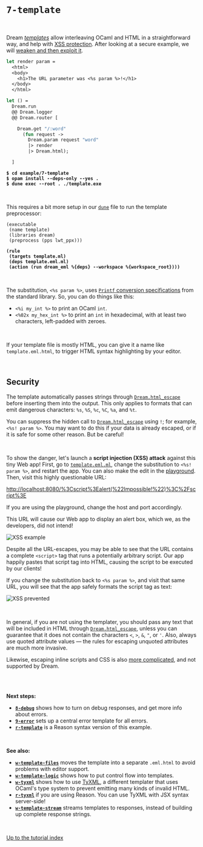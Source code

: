 # `7-template`

<br>

Dream [*templates*](https://aantron.github.io/dream/#templates) allow
interleaving OCaml and HTML in a straightforward way, and help with
[XSS protection](https://cheatsheetseries.owasp.org/cheatsheets/Cross_Site_Scripting_Prevention_Cheat_Sheet.html).
After looking at a secure example, we will [weaken and then exploit
it](#security).

```ocaml
let render param =
  <html>
  <body>
    <h1>The URL parameter was <%s param %>!</h1>
  </body>
  </html>

let () =
  Dream.run
  @@ Dream.logger
  @@ Dream.router [

    Dream.get "/:word"
      (fun request ->
        Dream.param request "word"
        |> render
        |> Dream.html);

  ]
```

<pre><code><b>$ cd example/7-template</b>
<b>$ opam install --deps-only --yes .</b>
<b>$ dune exec --root . ./template.exe</b></code></pre>

<br>

This requires a bit more setup in our
[`dune`](https://github.com/aantron/dream/blob/master/example/7-template/dune)
file to run the template preprocessor:

<pre><code>(executable
 (name template)
 (libraries dream)
 (preprocess (pps lwt_ppx)))

<b>(rule
 (targets template.ml)
 (deps template.eml.ml)
 (action (run dream_eml %{deps} --workspace %{workspace_root})))</b>
</code></pre>

<br>

The substitution, `<%s param %>`, uses
[`Printf` conversion specifications](https://caml.inria.fr/pub/docs/manual-ocaml/libref/Printf.html)
from the standard library. So, you can do things like this:

- `<%i my_int %>` to print an OCaml `int`.
- `<%02x my_hex_int %>` to print an `int` in hexadecimal, with at least two characters, left-padded with zeroes.

<br>

If your template file is mostly HTML, you can give it a name like
`template.eml.html`, to trigger HTML syntax highlighting by your editor.

<br>

## Security

The template automatically passes strings through
[`Dream.html_escape`](https://aantron.github.io/dream/#val-html_escape) before
inserting them into the output. This only applies to formats that can emit
dangerous characters: `%s`, `%S`, `%c`, `%C`, `%a`, and `%t`.

You can suppress the hidden call to
[`Dream.html_escape`](https://aantron.github.io/dream/#val-html_escape) using
`!`; for example, `<%s! param %>`. You may want to do this if your data is
already escaped, or if it is safe for some other reason. But be careful!

<br>

To show the danger, let's launch a **script injection (XSS) attack** against
this tiny Web app! First, go to
[`template.eml.ml`](https://github.com/aantron/dream/blob/master/example/7-template/template.eml.ml#L4),
change the substitution to `<%s! param %>`, and restart the app. You can also
make the edit in the [playground](http://dream.as/7-template/foo). Then,
visit
this highly questionable URL:

[http://localhost:8080/%3Cscript%3Ealert(%22Impossible!%22)%3C%2Fscript%3E](http://localhost:8080/%3Cscript%3Ealert(%22Impossible!%22)%3C%2Fscript%3E)

If you are using the playground, change the host and port accordingly.

This URL will cause our Web app to display an alert box, which we, as the
developers, did not intend!

![XSS example](https://raw.githubusercontent.com/aantron/dream/master/docs/asset/xss.png)

Despite all the URL-escapes, you may be able to see that the URL contains a
complete `<script>` tag that runs a potentially arbitrary script. Our app
happily pastes that script tag into HTML, causing the script to be executed by
our clients!

If you change the substitution back to `<%s param %>`, and visit that same URL,
you will see that the app safely formats the script tag as text:

![XSS prevented](https://raw.githubusercontent.com/aantron/dream/master/docs/asset/no-xss.png)

<br>

In general, if you are not using the templater, you should pass any text that
will be included in HTML through
[`Dream.html_escape`](https://aantron.github.io/dream/#val-html_escape), unless
you can guarantee that it does not contain the characters `<`, `>`, `&`, `"`,
or `'`. Also, always use quoted attribute values &mdash; the rules for escaping
unquoted attributes are much more invasive.

Likewise, escaping inline scripts and CSS is also
[more complicated](https://cheatsheetseries.owasp.org/cheatsheets/Cross_Site_Scripting_Prevention_Cheat_Sheet.html#rule-3-javascript-encode-before-inserting-untrusted-data-into-javascript-data-values),
and not supported by Dream.

<!-- TODO Link out to more template examples. -->
<!-- TODO Recommend against generating <script>, CSS, etc. -->

<br>
<br>

**Next steps:**

- [**`8-debug`**](../8-debug#files) shows how to turn on debug responses, and
  get more info about errors.
- [**`9-error`**](../9-error#files) sets up a central error template for all
  errors.
- [**`r-template`**](../r-template#files) is a Reason syntax version of this
  example.

<br>

**See also:**

- [**`w-template-files`**](../w-template-files#files) moves the template into a
  separate `.eml.html` to avoid problems with editor support.
- [**`w-template-logic`**](../w-template-logic#files) shows how to put control
  flow into templates.
- [**`w-tyxml`**](../w-tyxml#files) shows how to use
  [TyXML](https://github.com/ocsigen/tyxml), a different templater that uses
  OCaml's type system to prevent emitting many kinds of invalid HTML.
- [**`r-tyxml`**](../r-tyxml#files) if you are using Reason. You can use TyXML
  with JSX syntax server-side!
- [**`w-template-stream`**](../w-template-stream#files) streams templates to
  responses, instead of building up complete response strings.

<br>

[Up to the tutorial index](../#readme)

<!-- TODO OWASP link; injection general link. -->
<!-- TODO Link to template syntax reference. -->
